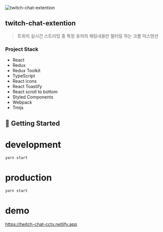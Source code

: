 ![twitch-chat-extention](https://user-images.githubusercontent.com/23473356/132088935-44a9d3b8-3991-4aa6-9421-a41ac31ad1f5.jpg)  

## twitch-chat-extention

> 트위치 실시간 스트리밍 중 특정 유저의 채팅내용만 필터링 하는 크롬 익스텐션

### Project Stack

- React
- Redux
- Redux Toolkit
- TypeScript
- React icons
- React Toastify
- React scroll to bottom
- Styled Components
- Webpack
- Tmijs

## 🚀 Getting Started

# development

```
yarn start
```

# production

```
yarn start
```


# demo
https://twitch-chat-cctv.netlify.app
[](https://merturl-twitch-cctv.netlify.app)
